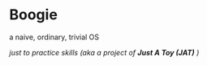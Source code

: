 # Boogie
a naive, ordinary, trivial OS

*just to practice skills (aka a project of **Just A Toy (JAT)** )*
